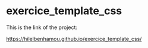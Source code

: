 # exercice_template_css

This is the link of the project: 

https://hilelbenhamou.github.io/exercice_template_css/
